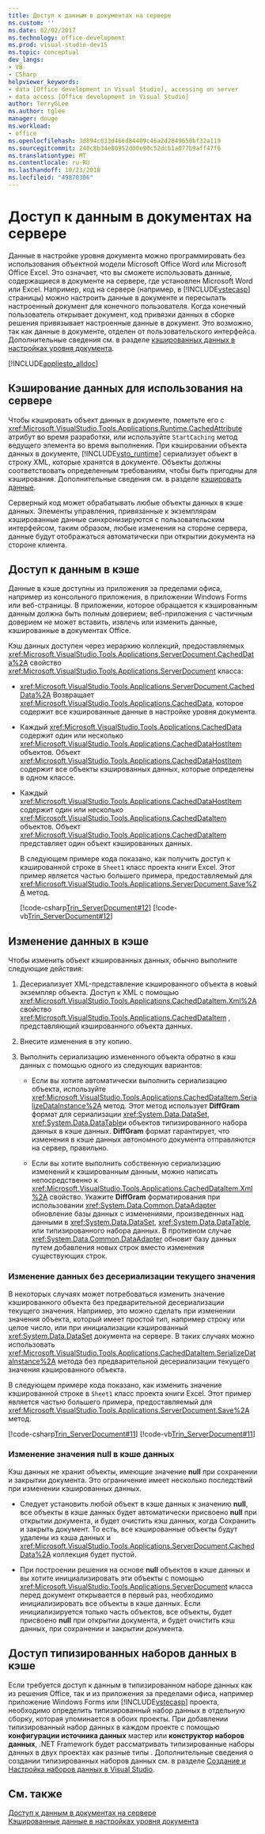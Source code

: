 ```yaml
---
title: Доступ к данным в документах на сервере
ms.custom: ''
ms.date: 02/02/2017
ms.technology: office-development
ms.prod: visual-studio-dev15
ms.topic: conceptual
dev_langs:
- VB
- CSharp
helpviewer_keywords:
- data [Office development in Visual Studio], accessing on server
- data access [Office development in Visual Studio]
author: TerryGLee
ms.author: tglee
manager: douge
ms.workload:
- office
ms.openlocfilehash: 3d894c033d466d84409c46a2d2849650bf32a119
ms.sourcegitcommit: 240c8b34e80952d00e90c52dcb1a077b9aff47f6
ms.translationtype: MT
ms.contentlocale: ru-RU
ms.lasthandoff: 10/23/2018
ms.locfileid: "49870306"
---
```

# <a name="access-data-in-documents-on-the-server"></a>Доступ к данным в документах на сервере
  Данные в настройке уровня документа можно программировать без использования объектной модели Microsoft Office Word или Microsoft Office Excel. Это означает, что вы сможете использовать данные, содержащиеся в документе на сервере, где установлен Microsoft Word или Excel. Например, код на сервере (например, в [!INCLUDE[vstecasp](../sharepoint/includes/vstecasp-md.md)] страницы) можно настроить данные в документе и пересылать настроенный документ для конечного пользователя. Когда конечный пользователь открывает документ, код привязки данных в сборке решения привязывает настроенные данные в документ. Это возможно, так как данные в документе, отделен от пользовательского интерфейса. Дополнительные сведения см. в разделе [кэшированных данных в настройках уровня документа](../vsto/cached-data-in-document-level-customizations.md).  

 [!INCLUDE[appliesto_alldoc](../vsto/includes/appliesto-alldoc-md.md)]  

## <a name="cache-data-for-use-on-a-server"></a>Кэширование данных для использования на сервере  
 Чтобы кэшировать объект данных в документе, пометьте его с <xref:Microsoft.VisualStudio.Tools.Applications.Runtime.CachedAttribute> атрибут во время разработки, или используйте `StartCaching` метод ведущего элемента во время выполнения. При кэшировании объекта данных в документе, [!INCLUDE[vsto_runtime](../vsto/includes/vsto-runtime-md.md)] сериализует объект в строку XML, которые хранятся в документе. Объекты должны соответствовать определенным требованиям, чтобы быть пригодны для кэширования. Дополнительные сведения см. в разделе [кэшировать данные](../vsto/caching-data.md).  

 Серверный код может обрабатывать любые объекты данных в кэше данных. Элементы управления, привязанные к экземплярам кэшированные данные синхронизируются с пользовательским интерфейсом, таким образом, любые изменения на стороне сервера, данные будут отображаться автоматически при открытии документа на стороне клиента.  

## <a name="access-data-in-the-cache"></a>Доступ к данным в кэше  
 Данные в кэше доступны из приложения за пределами офиса, например из консольного приложения, в приложении Windows Forms или веб-страницы. В приложении, которое обращается к кэшированным данным должна быть полным доверием; веб-приложения с частичным доверием не может вставить, извлечь или изменить данные, кэшированные в документах Office.  

 Кэш данных доступен через иерархию коллекций, предоставляемых <xref:Microsoft.VisualStudio.Tools.Applications.ServerDocument.CachedData%2A> свойство <xref:Microsoft.VisualStudio.Tools.Applications.ServerDocument> класса:  

- <xref:Microsoft.VisualStudio.Tools.Applications.ServerDocument.CachedData%2A> Возвращает <xref:Microsoft.VisualStudio.Tools.Applications.CachedData>, которое содержит все кэшированные данные в настройке уровня документа.  

- Каждый <xref:Microsoft.VisualStudio.Tools.Applications.CachedData> содержит один или несколько <xref:Microsoft.VisualStudio.Tools.Applications.CachedDataHostItem> объектов. Объект <xref:Microsoft.VisualStudio.Tools.Applications.CachedDataHostItem> содержит все объекты кэшированных данных, которые определены в одном классе.  

- Каждый <xref:Microsoft.VisualStudio.Tools.Applications.CachedDataHostItem> содержит один или несколько <xref:Microsoft.VisualStudio.Tools.Applications.CachedDataItem> объектов. Объект <xref:Microsoft.VisualStudio.Tools.Applications.CachedDataItem> представляет один объект кэшированных данных.  

  В следующем примере кода показано, как получить доступ к кэшированной строке в `Sheet1` класс проекта книги Excel. Этот пример является частью большего примера, предоставляемый для <xref:Microsoft.VisualStudio.Tools.Applications.ServerDocument.Save%2A> метод.  

  [!code-csharp[Trin_ServerDocument#12](../vsto/codesnippet/CSharp/Trin_ServerDocument/Form1.cs#12)]
  [!code-vb[Trin_ServerDocument#12](../vsto/codesnippet/VisualBasic/Trin_ServerDocument/Form1.vb#12)]  

## <a name="modify-data-in-the-cache"></a>Изменение данных в кэше  
 Чтобы изменить объект кэшированных данных, обычно выполните следующие действия:  

1.  Десериализует XML-представление кэшированного объекта в новый экземпляр объекта. Доступ к XML с помощью <xref:Microsoft.VisualStudio.Tools.Applications.CachedDataItem.Xml%2A> свойство <xref:Microsoft.VisualStudio.Tools.Applications.CachedDataItem> , представляющий кэшированного объекта данных.  

2.  Внесите изменения в эту копию.  

3.  Выполнить сериализацию измененного объекта обратно в кэш данных с помощью одного из следующих вариантов:  

    -   Если вы хотите автоматически выполнить сериализацию объекта, используйте <xref:Microsoft.VisualStudio.Tools.Applications.CachedDataItem.SerializeDataInstance%2A> метод. Этот метод использует **DiffGram** формат для сериализации <xref:System.Data.DataSet>, <xref:System.Data.DataTable>и объектов типизированного набора данных в кэше данных. **DiffGram** формат гарантирует, что изменения в кэше данных автономного документа отправляются на сервер, правильно.  

    -   Если вы хотите выполнить собственную сериализацию изменений к кэшированным данным, можно написать непосредственно к <xref:Microsoft.VisualStudio.Tools.Applications.CachedDataItem.Xml%2A> свойство. Укажите **DiffGram** форматирования при использовании <xref:System.Data.Common.DataAdapter> обновление базы данных с изменениями, произведенных над данными в <xref:System.Data.DataSet>, <xref:System.Data.DataTable>, или типизированного набора данных. В противном случае <xref:System.Data.Common.DataAdapter> обновит базу данных путем добавления новых строк вместо изменения существующих строк.  

### <a name="modify-data-without-deserializing-the-current-value"></a>Изменение данных без десериализации текущего значения  
 В некоторых случаях может потребоваться изменить значение кэшированного объекта без предварительной десериализации текущего значения. Например, это можно сделать при изменении значения объекта, который имеет простой тип, например строку или целое число, или при инициализации кэшированный <xref:System.Data.DataSet> документа на сервере. В таких случаях можно использовать <xref:Microsoft.VisualStudio.Tools.Applications.CachedDataItem.SerializeDataInstance%2A> метода без предварительной десериализации текущего значения кэшированного объекта.  

 В следующем примере кода показано, как изменить значение кэшированной строке в `Sheet1` класс проекта книги Excel. Этот пример является частью большего примера, предоставляемый для <xref:Microsoft.VisualStudio.Tools.Applications.ServerDocument.Save%2A> метод.  

 [!code-csharp[Trin_ServerDocument#11](../vsto/codesnippet/CSharp/Trin_ServerDocument/Form1.cs#11)]
 [!code-vb[Trin_ServerDocument#11](../vsto/codesnippet/VisualBasic/Trin_ServerDocument/Form1.vb#11)]  

### <a name="modify-null-values-in-the-data-cache"></a>Изменение значения null в кэше данных  
 Кэш данных не хранит объекты, имеющие значение **null** при сохранении и закрытии документа. Это ограничение имеет несколько последствий при изменении кэшированных данных.  

-   Следует установить любой объект в кэше данных к значению **null**, все объекты в кэше данных будет автоматически присвоено **null** при открытии документа, и будет очистить кэш данных, когда Сохранить и закрыть документ. То есть, все кэшированные объекты будут удалены из кэша данных и <xref:Microsoft.VisualStudio.Tools.Applications.ServerDocument.CachedData%2A> коллекция будет пустой.  

-   При построении решения на основе **null** объектов в кэше данных и вы хотите инициализировать эти объекты с помощью <xref:Microsoft.VisualStudio.Tools.Applications.ServerDocument> класса перед документ открывается в первый раз, необходимо инициализировать все объекты в кэше данных. Если инициализируется только часть объектов, все объекты, будет присвоено **null** при открытии документа, и будет очистить кэш данных, при сохранении и закрытии документа.  

## <a name="access-typed-datasets-in-the-cache"></a>Доступ типизированных наборов данных в кэше  
 Если требуется доступ к данным в типизированном наборе данных как из решения Office, так и из приложения за пределами офиса, например приложение Windows Forms или [!INCLUDE[vstecasp](../sharepoint/includes/vstecasp-md.md)] проекта, необходимо определить типизированный набор данных в отдельную сборку, которая упоминается в обоих проекты. При добавлении типизированный набор данных в каждом проекте с помощью **конфигурации источника данных** мастер или **конструктор наборов данных**, .NET Framework будет рассматривать типизированные наборы данных в двух проектах как разные типы . Дополнительные сведения о создании типизированных наборов данных см. в разделе [Создание и Настройка наборов данных в Visual Studio](/visualstudio/data-tools/create-and-configure-datasets-in-visual-studio).  

## <a name="see-also"></a>См. также  
 [Доступ к данным в документах на сервере](../vsto/accessing-data-in-documents-on-the-server.md)   
 [Кэшированные данные в настройках уровня документа](../vsto/cached-data-in-document-level-customizations.md)  
